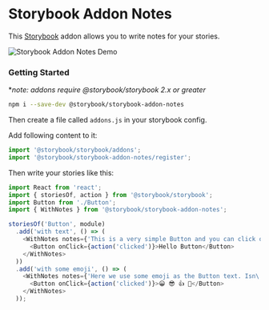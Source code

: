 # Storybook Addon Notes

This [Storybook](https://getstorybook.io) addon allows you to write notes for your stories.

![Storybook Addon Notes Demo](docs/demo.png)

### Getting Started
**note: addons require @storybook/storybook 2.x or greater*

```sh
npm i --save-dev @storybook/storybook-addon-notes
```

Then create a file called `addons.js` in your storybook config.

Add following content to it:

```js
import '@storybook/storybook/addons';
import '@storybook/storybook-addon-notes/register';
```

Then write your stories like this:

```js
import React from 'react';
import { storiesOf, action } from '@storybook/storybook';
import Button from './Button';
import { WithNotes } from '@storybook/storybook-addon-notes';

storiesOf('Button', module)
  .add('with text', () => (
    <WithNotes notes={'This is a very simple Button and you can click on it.'}>
      <Button onClick={action('clicked')}>Hello Button</Button>
    </WithNotes>
  ))
  .add('with some emoji', () => (
    <WithNotes notes={'Here we use some emoji as the Button text. Isn\'t it look nice?'}>
      <Button onClick={action('clicked')}>😀 😎 👍 💯</Button>
    </WithNotes>
  ));
```
